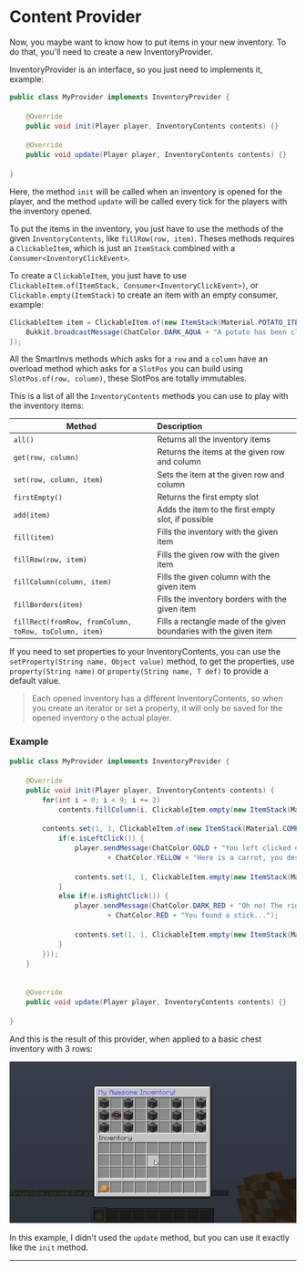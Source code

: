 # Content Provider

Now, you maybe want to know how to put items in your new inventory.
To do that, you'll need to create a new InventoryProvider.

InventoryProvider is an interface, so you just need to implements it, example:
```java
public class MyProvider implements InventoryProvider {

    @Override
    public void init(Player player, InventoryContents contents) {}

    @Override
    public void update(Player player, InventoryContents contents) {}

}
```

Here, the method `init` will be called when an inventory is opened for the player, and the method `update` will be called every tick for the players with the inventory opened.

To put the items in the inventory, you just have to use the methods of the given `InventoryContents`, like `fillRow(row, item)`. Theses methods requires a `ClickableItem`, which is just an `ItemStack` combined with a `Consumer<InventoryClickEvent>`.

To create a `ClickableItem`, you just have to use `ClickableItem.of(ItemStack, Consumer<InventoryClickEvent>)`, or `Clickable.empty(ItemStack)` to create an item with an empty consumer, example:
```java
ClickableItem item = ClickableItem.of(new ItemStack(Material.POTATO_ITEM, 2), e -> {
    Bukkit.broadcastMessage(ChatColor.DARK_AQUA + "A potato has been clicked");
});
```

All the SmartInvs methods which asks for a `row` and a `column` have an overload method which asks for a `SlotPos` you can build using `SlotPos.of(row, column)`, these SlotPos are totally immutables.

This is a list of all the `InventoryContents` methods you can use to play with the inventory items:

| Method | Description |
| ------ |:------------|
| `all()` | Returns all the inventory items |
| `get(row, column)` | Returns the items at the given row and column |
| `set(row, column, item)` | Sets the item at the given row and column |
| `firstEmpty()` | Returns the first empty slot |
| `add(item)` | Adds the item to the first empty slot, if possible |
| `fill(item)` | Fills the inventory with the given item |
| `fillRow(row, item)` | Fills the given row with the given item |
| `fillColumn(column, item)` | Fills the given column with the given item |
| `fillBorders(item)` | Fills the inventory borders with the given item |
| `fillRect(fromRow, fromColumn, toRow, toColumn, item)` | Fills a rectangle made of the given boundaries with the given item |

If you need to set properties to your InventoryContents, you can use the `setProperty(String name, Object value)` method, to get the properties, use `property(String name)` or `property(String name, T def)` to provide a default value.

> Each opened inventory has a different InventoryContents, so when you create an iterator or set a property, it will only be saved for the opened inventory o the actual player.

### Example
```java
public class MyProvider implements InventoryProvider {

    @Override
    public void init(Player player, InventoryContents contents) {
        for(int i = 0; i < 9; i += 2)
            contents.fillColumn(i, ClickableItem.empty(new ItemStack(Material.BEDROCK)));

        contents.set(1, 1, ClickableItem.of(new ItemStack(Material.COMPASS), e -> {
            if(e.isLeftClick()) {
                player.sendMessage(ChatColor.GOLD + "You left clicked on my compass! "
                        + ChatColor.YELLOW + "Here is a carrot, you deserve it.");

                contents.set(1, 1, ClickableItem.empty(new ItemStack(Material.CARROT_ITEM)));
            }
            else if(e.isRightClick()) {
                player.sendMessage(ChatColor.DARK_RED + "Oh no! The right click was trapped! "
                        + ChatColor.RED + "You found a stick...");

                contents.set(1, 1, ClickableItem.empty(new ItemStack(Material.STICK)));
            }
        }));
    }


    @Override
    public void update(Player player, InventoryContents contents) {}

}
```

And this is the result of this provider, when applied to a basic chest inventory with 3 rows:

![](/assets/1e366b7aa76fe.gif)


In this example, I didn't used the `update` method, but you can use it exactly like the `init` method.

<hr>